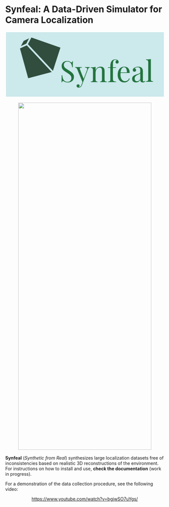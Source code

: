 # Synfeal: A Data-Driven Simulator for Camera Localization

<p align="center">
<img src="docs/img/logo.png" data-canonical-src="docs/img/logo.png" width="507" height="209" />
</p>


<p align="center">
<img src="docs/img/synfeal.png" data-canonical-src="docs/img/synfeal.png" width="422" height="1100" />
</p>



**Synfeal** (*Synthetic from Real*) synthesizes large localization datasets free of inconsistencies based on realistic 3D reconstructions of the environment.
For instructions on how to install and use, **check the documentation** (work in progress).

For a demonstration of the data collection procedure, see the following video:

<p align="center">
<a href="https://www.youtube.com/watch?v=bgjwSO7uYgs/">https://www.youtube.com/watch?v=bgjwSO7uYgs/</a>
</p> 
